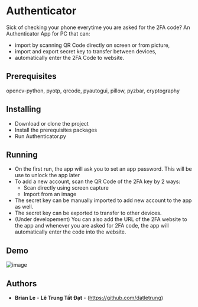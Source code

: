 # Authenticator
Sick of checking your phone everytime you are asked for the 2FA code?
An Authenticator App for PC that can:
  - import by scanning QR Code directly on screen or from picture,
  - import and export secret key to transfer between devices,
  - automatically enter the 2FA Code to website.
  
## Prerequisites
  opencv-python, pyotp, qrcode, pyautogui, pillow, pyzbar, cryptography

## Installing
  - Download or clone the project
  - Install the prerequisites packages
  - Run Authenticator.py

## Running
  - On the first run, the app will ask you to set an app password. This will be use to unlock the app later
  - To add a new account, scan the QR Code of the 2FA key by 2 ways:
    * Scan directly using screen capture
    * Import from an image
  - The secret key can be manually imported to add new account to the app as well.
  - The secret key can be exported to transfer to other devices.
  - (Under developement) You can also add the URL of the 2FA website to the app and whenever you are asked for 2FA code, the app will automatically enter the code into the website.

## Demo
![image](https://user-images.githubusercontent.com/39230783/195117552-1f47ce5a-886a-4c71-b2b2-272c989f7a4b.png)

## Authors  

* **Brian Le** - **Lê Trung Tất Đạt** - (https://github.com/datletrung)  
